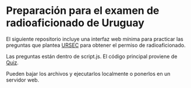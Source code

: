 # Preparación para el examen de radioaficionado de Uruguay

El siguiente repositorio incluye una interfaz web mínima para practicar las preguntas que plantea [URSEC](https://www.gub.uy/unidad-reguladora-servicios-comunicaciones/) para obtener el permiso de radioaficionado.

Las preguntas están dentro de script.js. El código principal proviene de [Quiz](https://github.com/tannukumari14/Quiz).

Pueden bajar los archivos y ejecutarlos localmente o ponerlos en un servidor web.
